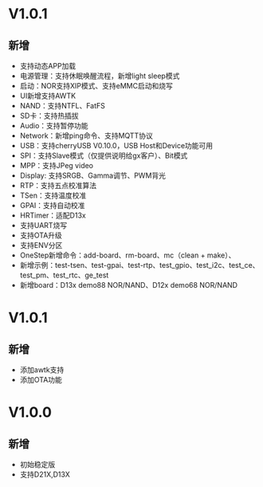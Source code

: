 # V1.0.1 #
## 新增 ##
- 支持动态APP加载
- 电源管理：支持休眠唤醒流程，新增light sleep模式
- 启动：NOR支持XIP模式、支持eMMC启动和烧写
- UI新增支持AWTK
- NAND：支持NTFL、FatFS
- SD卡：支持热插拔
- Audio：支持暂停功能
- Network：新增ping命令、支持MQTT协议
- USB：支持cherryUSB V0.10.0，USB Host和Device功能可用
- SPI：支持Slave模式（仅提供说明给gx客户）、Bit模式
- MPP：支持JPeg video
- Display: 支持SRGB、Gamma调节、PWM背光
- RTP：支持五点校准算法
- TSen：支持温度校准
- GPAI：支持自动校准
- HRTimer：适配D13x
- 支持UART烧写
- 支持OTA升级
- 支持ENV分区
- OneStep新增命令：add-board、rm-board、mc（clean + make）、
- 新增示例：test-tsen、test-gpai、test-rtp、test_gpio、test_i2c、test_ce、test_pm、test_rtc、ge_test
- 新增board：D13x demo88 NOR/NAND、D12x demo68 NOR/NAND



# V1.0.1 #
## 新增 ##
- 添加awtk支持
- 添加OTA功能

# V1.0.0 #
## 新增 ##
- 初始稳定版
- 支持D21X,D13X

